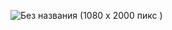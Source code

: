 ![Без названия (1080 x 2000 пикс )](https://github.com/ZubkoKarina/Kotlin_Notes_App/assets/57664889/67f5afcf-7dd1-4b28-b722-570d372a5c74)
